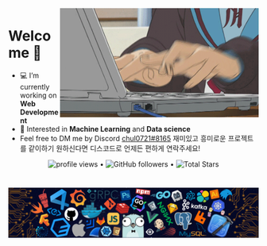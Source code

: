 

<img align="right" height="220" width="400" alt="GIF" src="https://github.com/chul0721/chul0721/blob/master/programming.gif">

# **Welcome 👋**

- 💻 I’m currently working on **Web Development**
- 🔭 Interested in **Machine Learning** and **Data science**
- Feel free to DM me by Discord [chul0721#8165](https://discord.com/users/694131960125325374)
재미있고 흥미로운 프로젝트를 같이하기 원하신다면 디스코드로 언제든 편하게 연락주세요!

<p align="center">
  <img src="https://gpvc.arturio.dev/chul0721" alt="profile views"> •  
  <img alt="GitHub followers" src="https://img.shields.io/github/followers/chul0721?label=Followers&style=social"> •   
  <img src="https://img.shields.io/github/stars/chul0721?label=Stars" alt="Total Stars">
</p>

#

![footer](https://github.com/chul0721/chul0721/blob/master/footer.png)
